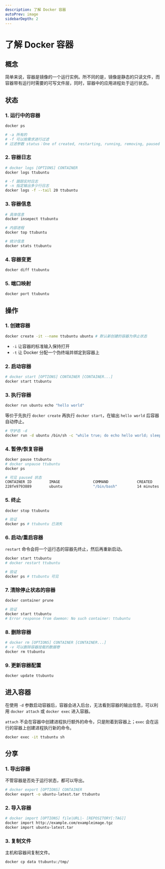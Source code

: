 ```yaml
---
description: 了解 Docker 容器
autoPrev: image
sidebarDepth: 2
---
```


# 了解 Docker 容器

## 概念

简单来说，容器是镜像的一个运行实例。所不同的是，镜像是静态的只读文件，而容器带有运行时需要的可写文件层，同时，容器中的应用进程处于运行状态。

## 状态

### 1. 运行中的容器

```bash
docker ps

# -a 所有的
# -f 可以按需求进行过滤
# 过滤参数 status：One of created, restarting, running, removing, paused, exited, or dead
```

### 2. 容器日志

```bash
# docker logs [OPTIONS] CONTAINER
docker logs ttubuntu

# -f 跟踪实时日志
# -n 指定输出多少行日志
docker logs -f --tail 20 ttubuntu
```

### 3. 容器信息

```bash
# 具体信息
docker insepect ttubuntu

# 内部进程
docker top ttubuntu

# 统计信息
docker stats ttubuntu
```

### 4. 容器变更

```bash
docker diff ttubuntu
```

### 5. 端口映射

```bash
docker port ttubuntu
```

## 操作

### 1. 创建容器

```bash
docker create -it --name ttubuntu ubuntu # 默认新创建的容器为停止状态
```

+ `-i` 让容器的标准输入保持打开
+ `-t` 让 Docker 分配一个伪终端并绑定到容器上

### 2. 启动容器

```bash
# docker start [OPTIONS] CONTAINER [CONTAINER...]
docker start ttubuntu
```

### 3. 执行容器

```bash
docker run ubuntu echo "hello world"
```

等价于先执行 `docker create` 再执行 `docker start`，在输出 `hello world` 后容器自动停止。

```bash
# 守护态 -d
docker run -d ubuntu /bin/sh -c "while true; do echo hello world; sleep 1;done"
```

### 4. 暂停/恢复容器

```bash
docker pause ttubuntu
# docker unpause ttubuntu
docker ps

# 可见 paused 状态
CONTAINER ID        IMAGE               COMMAND             CREATED             STATUS                   PORTS               NAMES
228fe9793889        ubuntu              "/bin/bash"         14 minutes ago      Up 14 minutes (Paused)                       ttubuntu
```

### 5. 终止

```bash
docker stop ttubuntu

# 验证
docker ps # ttubuntu 已消失
```

### 6. 启动/重启容器

`restart` 命令会将一个运行态的容器先终止，然后再重新启动。

```bash
docker start ttubuntu
# docker restart ttubuntu

# 验证
docker ps # ttubuntu 可见
```

### 7. 清除停止状态的容器

```bash
docker container prune

# 验证
docker start ttubuntu
# Error response from daemon: No such container: ttubuntu
```

### 8. 删除容器

```bash
# docker rm [OPTIONS] CONTAINER [CONTAINER...]
# -v 可以删除容器挂载的数据卷
docker rm ttubuntu
```

### 9. 更新容器配置

```bash
docker update ttubuntu
```

## 进入容器

在使用 `-d` 参数启动容器后，容器会进入后台，无法看到容器的输出信息，可以利用 `docker attach` 或 `docker exec` 进入容器。

`attach` 不会在容器中创建进程执行额外的命令，只是附着到容器上；`exec` 会在运行的容器上创建进程执行新的命令。

```bash
docker exec -it ttubuntu sh
```

## 分享

### 1. 导出容器

不管容器是否处于运行状态，都可以导出。

```bash
# docker export [OPTIONS] CONTAINER
docker export -o ubuntu-latest.tar ttubuntu
```

### 2. 导入容器

```bash
# docker import [OPTIONS] file|URL|- [REPOSITORY[:TAG]]
docker import http://example.com/exampleimage.tgz
docker import ubuntu-latest.tar
```

### 3. 复制文件

主机和容器间复制文件。

```bash
docker cp data ttubuntu:/tmp/
```
